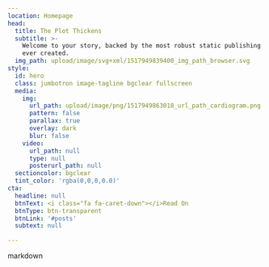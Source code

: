 ```yaml
---
location: Homepage
head:
  title: The Plot Thickens
  subtitle: >-
    Welcome to your story, backed by the most robust static publishing platform
    ever created.
  img_path: upload/image/svg+xml/1517949839400_img_path_browser.svg
style:
  id: hero
  class: jumbotron image-tagline bgclear fullscreen
  media:
    img:
      url_path: upload/image/png/1517949863018_url_path_cardiogram.png
      pattern: false
      parallax: true
      overlay: dark
      blur: false
    video:
      url_path: null
      type: null
      posterurl_path: null
  sectioncolor: bgclear
  tint_color: 'rgba(0,0,0,0.0)'
cta:
  headline: null
  btnText: <i class="fa fa-caret-down"></i>Read On
  btnType: btn-transparent
  btnLink: '#posts'
  subtext: null

---
```


markdown

